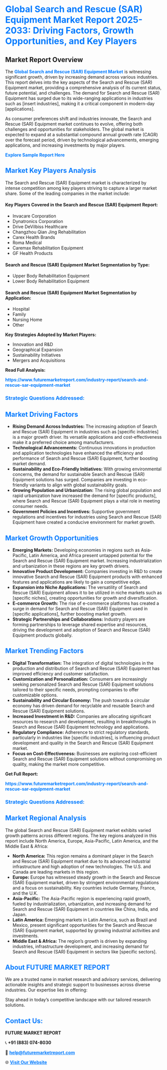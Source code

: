 <h1 style="color: #007BFF;">Global Search and Rescue (SAR) Equipment Market Report 2025-2033: Driving Factors, Growth Opportunities, and Key Players</h1>

<section id="overview">
<h2>Market Report Overview</h2>
<p>The <a href="https://www.futuremarketreport.com/industry-report/search-and-rescue-sar-equipment-market" style="color: #007BFF; text-decoration: none;"><strong>Global Search and Rescue (SAR) Equipment Market</strong></a> is witnessing significant growth, driven by increasing demand across various industries. This report delves into the key aspects of the Search and Rescue (SAR) Equipment market, providing a comprehensive analysis of its current status, future potential, and challenges. The demand for Search and Rescue (SAR) Equipment has surged due to its wide-ranging applications in industries such as [insert industries], making it a critical component in modern-day [applications].</p>
<p>As consumer preferences shift and industries innovate, the Search and Rescue (SAR) Equipment market continues to evolve, offering both challenges and opportunities for stakeholders. The global market is expected to expand at a substantial compound annual growth rate (CAGR) over the forecast period, driven by technological advancements, emerging applications, and increasing investments by major players.</p>
</section>

<section id="overview">
<p><a href="https://www.futuremarketreport.com/request-sample/reportId=35881" style="color: #007BFF; text-decoration: none;"><strong>Explore Sample Report Here</strong></a></p>
</section>

<section id="key-players">
<h2 style="color: #007BFF;">Market Key Players Analysis</h2>
<p>The Search and Rescue (SAR) Equipment market is characterized by intense competition among key players striving to capture a larger market share. Some of the leading companies in the market include:</p>
<h4>Key Players Covered in the Search and Rescue (SAR) Equipment Report:</h4>
<ul><li>Invacare Corporation</li><li>Dynatronics Corporation</li><li>Drive DeVilbiss Healthcare</li><li>Changzhou Qian Jing Rehabilitation</li><li>Carex Health Brands</li><li>Roma Medical</li><li>Caremax Rehabilitation Equipment</li><li>GF Health Products</li></ul>
<h4>Search and Rescue (SAR) Equipment Market Segmentation by Type:</h4>
<ul><li>Upper Body Rehabilitation Equipment</li><li>Lower Body Rehabilitation Equipment</li></ul>

<h4>Search and Rescue (SAR) Equipment Market Segmentation by Application:</h4>
<ul><li>Hospital</li><li>Family</li><li>Nursing Home</li><li>Other</li></ul>
<p><strong>Key Strategies Adopted by Market Players:</strong></p>
<ul>
<li>Innovation and R&D</li>
<li>Geographical Expansion</li>
<li>Sustainability Initiatives</li>
<li>Mergers and Acquisitions</li>
</ul>
</section>

<section>
<p><strong>Read Full Analysis: </strong></p><a href="https://www.futuremarketreport.com/industry-report/search-and-rescue-sar-equipment-market" style="color: #007BFF; text-decoration: none;"><strong>https://www.futuremarketreport.com/industry-report/search-and-rescue-sar-equipment-market</strong></a>
<h3 style="color: #007BFF;">Strategic Questions Addressed:</h3>
</section>

<section id="driving-factors">
<h2 style="color: #007BFF;">Market Driving Factors</h2>
<ul>
<li><strong>Rising Demand Across Industries:</strong> The increasing adoption of Search and Rescue (SAR) Equipment in industries such as [specific industries] is a major growth driver. Its versatile applications and cost-effectiveness make it a preferred choice among manufacturers.</li>
<li><strong>Technological Advancements:</strong> Continuous innovations in production and application technologies have enhanced the efficiency and performance of Search and Rescue (SAR) Equipment, further boosting market demand.</li>
<li><strong>Sustainability and Eco-Friendly Initiatives:</strong> With growing environmental concerns, the demand for sustainable Search and Rescue (SAR) Equipment solutions has surged. Companies are investing in eco-friendly variants to align with global sustainability goals.</li>
<li><strong>Growing Population and Urbanization:</strong> The rising global population and rapid urbanization have increased the demand for [specific products], where Search and Rescue (SAR) Equipment plays a vital role in meeting consumer needs.</li>
<li><strong>Government Policies and Incentives:</strong> Supportive government regulations and incentives for industries using Search and Rescue (SAR) Equipment have created a conducive environment for market growth.</li>
</ul>
</section>

<section id="growth-opportunities">
<h2 style="color: #007BFF;">Market Growth Opportunities</h2>
<ul>
<li><strong>Emerging Markets:</strong> Developing economies in regions such as Asia-Pacific, Latin America, and Africa present untapped potential for the Search and Rescue (SAR) Equipment market. Increasing industrialization and urbanization in these regions are key growth drivers.</li>
<li><strong>Innovative Product Development:</strong> Companies investing in R&D to create innovative Search and Rescue (SAR) Equipment products with enhanced features and applications are likely to gain a competitive edge.</li>
<li><strong>Expansion into Niche Applications:</strong> The versatility of Search and Rescue (SAR) Equipment allows it to be utilized in niche markets such as [specific niches], creating opportunities for growth and diversification.</li>
<li><strong>E-commerce Growth:</strong> The rise of e-commerce platforms has created a surge in demand for Search and Rescue (SAR) Equipment used in [specific applications], further boosting market growth.</li>
<li><strong>Strategic Partnerships and Collaborations:</strong> Industry players are forming partnerships to leverage shared expertise and resources, driving the development and adoption of Search and Rescue (SAR) Equipment products globally.</li>
</ul>
</section>

<section id="trending-factors">
<h2 style="color: #007BFF;">Market Trending Factors</h2>
<ul>
<li><strong>Digital Transformation:</strong> The integration of digital technologies in the production and distribution of Search and Rescue (SAR) Equipment has improved efficiency and customer satisfaction.</li>
<li><strong>Customization and Personalization:</strong> Consumers are increasingly seeking personalized Search and Rescue (SAR) Equipment solutions tailored to their specific needs, prompting companies to offer customizable options.</li>
<li><strong>Sustainability and Circular Economy:</strong> The push towards a circular economy has driven demand for recyclable and reusable Search and Rescue (SAR) Equipment solutions.</li>
<li><strong>Increased Investment in R&D:</strong> Companies are allocating significant resources to research and development, resulting in breakthroughs in Search and Rescue (SAR) Equipment technology and applications.</li>
<li><strong>Regulatory Compliance:</strong> Adherence to strict regulatory standards, particularly in industries like [specific industries], is influencing product development and quality in the Search and Rescue (SAR) Equipment market.</li>
<li><strong>Focus on Cost-Effectiveness:</strong> Businesses are exploring cost-efficient Search and Rescue (SAR) Equipment solutions without compromising on quality, making the market more competitive.</li>
</ul>
</section>

<section>
<p><strong>Get Full Report: </strong></p><a href="https://www.futuremarketreport.com/industry-report/search-and-rescue-sar-equipment-market" style="color: #007BFF; text-decoration: none;"><strong>https://www.futuremarketreport.com/industry-report/search-and-rescue-sar-equipment-market</strong></a>
<h3 style="color: #007BFF;">Strategic Questions Addressed:</h3>
</section>


<section id="regional-analysis">
<h2 style="color: #007BFF;">Market Regional Analysis</h2>
<p>The global Search and Rescue (SAR) Equipment market exhibits varied growth patterns across different regions. The key regions analyzed in this report include North America, Europe, Asia-Pacific, Latin America, and the Middle East & Africa:</p>
<ul>
<li><strong>North America:</strong> This region remains a dominant player in the Search and Rescue (SAR) Equipment market due to its advanced industrial infrastructure and high adoption of new technologies. The U.S. and Canada are leading markets in this region.</li>
<li><strong>Europe:</strong> Europe has witnessed steady growth in the Search and Rescue (SAR) Equipment market, driven by stringent environmental regulations and a focus on sustainability. Key countries include Germany, France, and the U.K.</li>
<li><strong>Asia-Pacific:</strong> The Asia-Pacific region is experiencing rapid growth, fueled by industrialization, urbanization, and increasing demand for Search and Rescue (SAR) Equipment in countries like China, India, and Japan.</li>
<li><strong>Latin America:</strong> Emerging markets in Latin America, such as Brazil and Mexico, present significant opportunities for the Search and Rescue (SAR) Equipment market, supported by growing industrial activities and investments.</li>
<li><strong>Middle East & Africa:</strong> The region’s growth is driven by expanding industries, infrastructure development, and increasing demand for Search and Rescue (SAR) Equipment in sectors like [specific sectors].</li>
</ul>
</section>

<footer>
<h2 style="color: #007BFF;">About FUTURE MARKET REPORT</h2>
<p>We are a trusted name in market research and advisory services, delivering actionable insights and strategic support to businesses across diverse industries. Our expertise lies in offering:</p>

<p>Stay ahead in today’s competitive landscape with our tailored research solutions.</p>

<h2 style="color: #007BFF;">Contact Us:</h2>
<p><strong>FUTURE MARKET REPORT</strong></p>
<p>📞 <strong>+91 (883) 074-8030</strong></p>
<p>📧 <strong><a href="mailto:help@futuremarketreport.com" style="color: #007BFF;">help@futuremarketreport.com</a></strong></p>
<p>🌐 <strong><a href="https://www.futuremarketreport.com/" style="color: #007BFF;">Visit Our Website</a></strong></p>
</footer>
